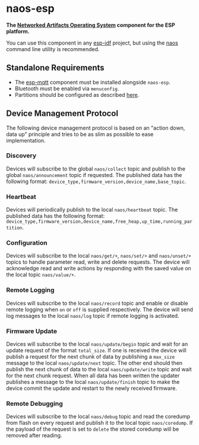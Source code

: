 # naos-esp

**The [Networked Artifacts Operating System](https://github.com/shiftr-io/naos) component for the ESP platform.**

You can use this component in any [esp-idf](https://github.com/espressif/esp-idf) project, but using the [naos](https://github.com/shiftr-io/naos) command line utility is recommended.

## Standalone Requirements

- The [esp-mqtt](https://github.com/256dpi/esp-mqtt) component must be installed alongside `naos-esp`.
- Bluetooth must be enabled via `menuconfig`.
- Partitions should be configured as described [here](https://github.com/shiftr-io/naos-esp/blob/master/test/partitions.csv).

## Device Management Protocol

The following device management protocol is based on an "action down, data up" principle and tries to be as slim as possible to ease implementation.

### Discovery

Devices will subscribe to the global `naos/collect` topic and publish to the global `naos/announcement` topic if requested. The published data has the following format: `device_type,firmware_version,device_name,base_topic`.

### Heartbeat

Devices will periodically publish to the local `naos/heartbeat` topic. The published data has the following format: `device_type,firmware_version,device_name,free_heap,up_time,running_partition`.

### Configuration

Devices will subscribe to the local `naos/get/+`, `naos/set/+` and `naos/unset/+` topics to handle parameter read, write and delete requests. The device will acknowledge read and write actions by responding with the saved value on the local topic `naos/value/+`.

### Remote Logging

Devices will subscribe to the local `naos/record` topic and enable or disable remote logging when `on` or `off` is supplied
 respectively. The device will send log messages to the local `naos/log` topic if remote logging is activated.

### Firmware Update

Devices will subscribe to the local `naos/update/begin` topic and wait for an update request of the format `total_size`. If one is received the device will publish a request for the next chunk of data by publishing a `max_size` message to the local `naos/update/next` topic. The other end should then publish the next chunk of data to the local `naos/update/write` topic and wait for the next chunk request. When all data has been written the updater publishes a message to the local `naos/update/finish` topic to make the device commit the update and restart to the newly received firmware.

### Remote Debugging

Devices will subscribe to the local `naos/debug` topic and read the coredump from flash on every request and publish it to the local topic `naos/coredump`. If the payload of the request is set to `delete` the stored coredump will be removed after reading.
